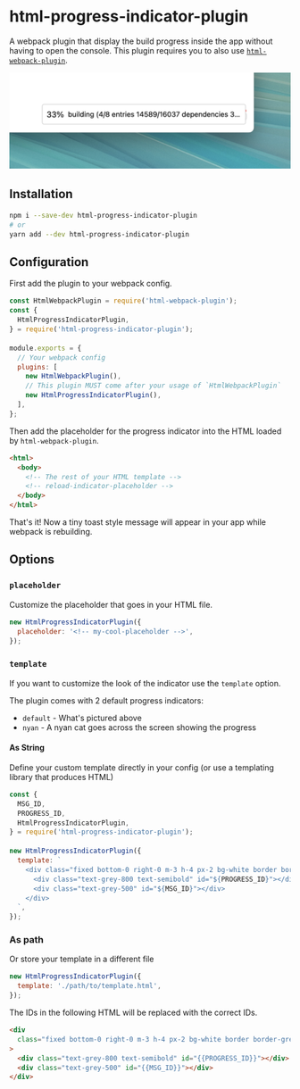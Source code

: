 # html-progress-indicator-plugin

A webpack plugin that display the build progress inside the app without having to open the console.
This plugin requires you to also use [`html-webpack-plugin`](https://www.npmjs.com/package/html-webpack-plugin).

![A toast displaying the re-build progress](https://github.com/hipstersmoothie/html-progress-indicator-plugin/blob/main/assets/CleanShot%202022-11-01%20at%2001.18.57%402x.png?raw=true)

## Installation

```sh
npm i --save-dev html-progress-indicator-plugin
# or
yarn add --dev html-progress-indicator-plugin
```

## Configuration

First add the plugin to your webpack config.

```js
const HtmlWebpackPlugin = require('html-webpack-plugin');
const {
  HtmlProgressIndicatorPlugin,
} = require('html-progress-indicator-plugin');

module.exports = {
  // Your webpack config
  plugins: [
    new HtmlWebpackPlugin(),
    // This plugin MUST come after your usage of `HtmlWebpackPlugin`
    new HtmlProgressIndicatorPlugin(),
  ],
};
```

Then add the placeholder for the progress indicator into the HTML loaded by `html-webpack-plugin`.

```html
<html>
  <body>
    <!-- The rest of your HTML template -->
    <!-- reload-indicator-placeholder -->
  </body>
</html>
```

That's it!
Now a tiny toast style message will appear in your app while webpack is rebuilding.

## Options

### `placeholder`

Customize the placeholder that goes in your HTML file.

```js
new HtmlProgressIndicatorPlugin({
  placeholder: '<!-- my-cool-placeholder -->',
});
```

### `template`

If you want to customize the look of the indicator use the `template` option.

The plugin comes with 2 default progress indicators:

- `default` - What's pictured above
- `nyan` - A nyan cat goes across the screen showing the progress

#### As String

Define your custom template directly in your config (or use a templating library that produces HTML)

```js
const {
  MSG_ID,
  PROGRESS_ID,
  HtmlProgressIndicatorPlugin,
} = require('html-progress-indicator-plugin');

new HtmlProgressIndicatorPlugin({
  template: `
    <div class="fixed bottom-0 right-0 m-3 h-4 px-2 bg-white border border-grey-200 flex gap-1">
      <div class="text-grey-800 text-semibold" id="${PROGRESS_ID}"></div>
      <div class="text-grey-500" id="${MSG_ID}"></div>
    </div>
  `,
});
```

### As path

Or store your template in a different file

```js
new HtmlProgressIndicatorPlugin({
  template: './path/to/template.html',
});
```

The IDs in the following HTML will be replaced with the correct IDs.

```html
<div
  class="fixed bottom-0 right-0 m-3 h-4 px-2 bg-white border border-grey-200 flex gap-1"
>
  <div class="text-grey-800 text-semibold" id="{{PROGRESS_ID}}"></div>
  <div class="text-grey-500" id="{{MSG_ID}}"></div>
</div>
```
